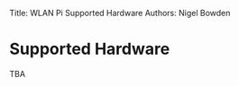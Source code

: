 Title: WLAN Pi Supported Hardware
Authors: Nigel Bowden

# Supported Hardware

TBA


<!-- Link list -->
